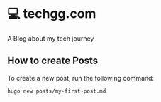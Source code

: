 # 💻 techgg.com 
A Blog about my tech journey


## How to create Posts
To create a new post, run the following command:
```
hugo new posts/my-first-post.md
```